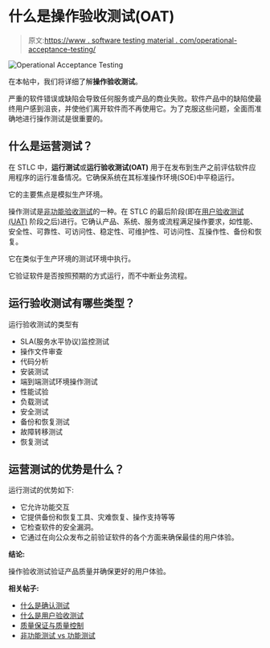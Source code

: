 # 什么是操作验收测试(OAT)

> 原文:[https://www . software testing material . com/operational-acceptance-testing/](https://www.softwaretestingmaterial.com/operational-acceptance-testing/)

![Operational Acceptance Testing](../Images/8e463386e82017286a501ec9382e6be1.png)

在本帖中，我们将详细了解**操作验收测试**。

严重的软件错误或缺陷会导致任何服务或产品的商业失败。软件产品中的缺陷使最终用户感到沮丧，并使他们离开软件而不再使用它。为了克服这些问题，全面而准确地进行操作测试是很重要的。

## 什么是运营测试？

在 STLC 中，**运行测试**或**运行验收测试(OAT)** 用于在发布到生产之前评估软件应用程序的运行准备情况。它确保系统在其标准操作环境(SOE)中平稳运行。

它的主要焦点是模拟生产环境。

操作测试是[非功能验收测试](https://www.softwaretestingmaterial.com/non-functional-testing/)的一种。在 STLC 的最后阶段(即在[用户验收测试(UAT)](https://www.softwaretestingmaterial.com/user-acceptance-testing-uat/) 阶段之后)进行。它确认产品、系统、服务或流程满足操作要求，如性能、安全性、可靠性、可访问性、稳定性、可维护性、可访问性、互操作性、备份和恢复。

它在类似于生产环境的测试环境中执行。

它验证软件是否按照预期的方式运行，而不中断业务流程。

## 运行验收测试有哪些类型？

运行验收测试的类型有

*   SLA(服务水平协议)监控测试
*   操作文件审查
*   代码分析
*   安装测试
*   端到端测试环境操作测试
*   性能试验
*   负载测试
*   安全测试
*   备份和恢复测试
*   故障转移测试
*   恢复测试

## 运营测试的优势是什么？

运行测试的优势如下:

*   它允许功能交互
*   它提供备份和恢复工具、灾难恢复、操作支持等等
*   它检查软件的安全漏洞。
*   它通过在向公众发布之前验证软件的各个方面来确保最佳的用户体验。

**结论:**

操作验收测试验证产品质量并确保更好的用户体验。

**相关帖子:**

*   [什么是确认测试](https://www.softwaretestingmaterial.com/confirmation-testing/)
*   [什么是用户验收测试](https://www.softwaretestingmaterial.com/user-acceptance-testing-uat/)
*   [质量保证与质量控制](https://www.softwaretestingmaterial.com/quality-assurance-vs-quality-control/)
*   [非功能测试 vs 功能测试](https://www.softwaretestingmaterial.com/functional-testing-vs-non-functional-testing/)